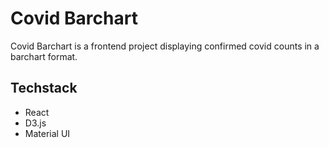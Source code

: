 # Covid Barchart

Covid Barchart is a frontend project displaying confirmed covid counts in a barchart format.

## Techstack

- React
- D3.js
- Material UI

